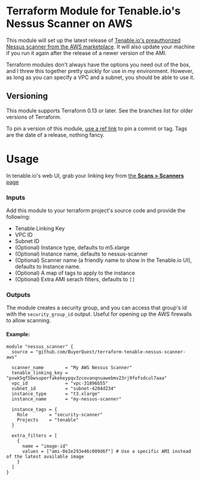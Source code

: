 # Terraform Module for Tenable.io's Nessus Scanner on AWS

This module will set up the latest release of [Tenable.io's preauthorized Nessus scanner from the AWS marketplace](https://aws.amazon.com/marketplace/pp/B01LXCD58S?qid=1532453752682). It will also update your machine if you run it again after the release of a newer version of the AMI.

Terraform modules don't always have the options you need out of the box, and I threw this together pretty quickly for use in my environment. However, as long as you can specify a VPC and a subnet, you should be able to use it.

## Versioning

This module supports Terraform 0.13 or later. See the branches list for older versions of Terraform.

To pin a version of this module, [use a ref link](https://www.terraform.io/docs/modules/sources.html#selecting-a-revision) to pin a commit or tag. Tags are the date of a release, nothing fancy.

# Usage

In tenable.io's web UI, grab your linking key from [the **Scans > Scanners** page](https://cloud.tenable.com/app.html#/scans/scanners)

### Inputs

Add this module to your terraform project's source code and provide the following:
  - Tenable Linking Key
  - VPC ID
  - Subnet ID
  - (Optional) Instance type, defaults to m5.xlarge
  - (Optional) Instance name, defaults to nessus-scanner
  - (Optional) Scanner name (a friendly name to show in the Tenable.io UI), defaults to Instance name.
  - (Optional) A map of tags to apply to the instance
  - (Optional) Extra AMI serach filters, defaults to `[]`

### Outputs

The module creates a security group, and you can access that group's id with the `security_group_id` output. Useful for opening up the AWS firewalls to allow scanning.

#### Example:

```hcl
module "nessus_scanner" {
  source = "github.com/BuyerQuest/terraform-tenable-nessus-scanner-aws"

  scanner_name        = "My AWS Nessus Scanner"
  tenable_linking_key = "pvwk5qf5bwsuperfakekeypqv3zcovanqnuawebmv23rj9fofsdcul7aaa"
  vpc_id              = "vpc-31896b55"
  subnet_id           = "subnet-4204d234"
  instance_type       = "t3.xlarge"
  instance_name       = "my-nessus-scanner"

  instance_tags = {
    Role        = "security-scanner"
    Projects    = "tenable"
  }

  extra_filters = [
    {
      name = "image-id"
      values = ["ami-0e2e293e46c009d6f"] # Use a specific AMI instead of the latest available image
    }
  ]
}
```
